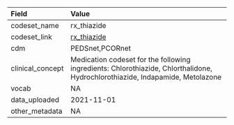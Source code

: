 |Field            |Value                                                                                                                         |
|:----------------|:-----------------------------------------------------------------------------------------------------------------------------|
|codeset_name     |rx_thiazide                                                                                                                   |
|codeset_link     |[rx_thiazide](https://github.com/PEDSnet/Variable-Dictionary/blob/main/drug/rx_thiazide.csv)                                  |
|cdm              |PEDSnet,PCORnet                                                                                                               |
|clinical_concept |Medication codeset for the following ingredients: Chlorothiazide, Chlorthalidone, Hydrochlorothiazide, Indapamide, Metolazone |
|vocab            |NA                                                                                                                            |
|data_uploaded    |2021-11-01                                                                                                                    |
|other_metadata   |NA                                                                                                                            |
